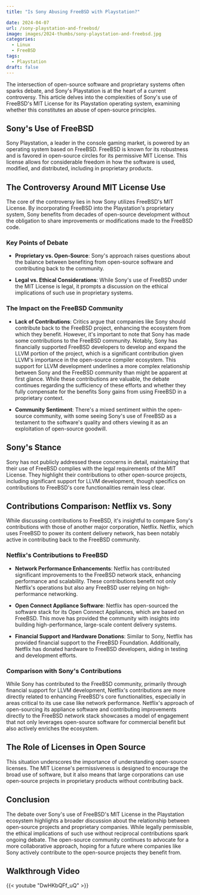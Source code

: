 ```yaml
---
title: "Is Sony Abusing FreeBSD with Playstation?"

date: 2024-04-07
url: /sony-playstation-and-freebsd/
image: images/2024-thumbs/sony-playstation-and-freebsd.jpg
categories:
  - Linux
  - FreeBSD
tags:
  - Playstation
draft: false
---
```

The intersection of open-source software and proprietary systems often sparks debate, and Sony's Playstation is at the heart of a current controversy. This article delves into the complexities of Sony's use of FreeBSD's MIT License for its Playstation operating system, examining whether this constitutes an abuse of open-source principles.
<!--more-->

## Sony's Use of FreeBSD

Sony Playstation, a leader in the console gaming market, is powered by an operating system based on FreeBSD. FreeBSD is known for its robustness and is favored in open-source circles for its permissive MIT License. This license allows for considerable freedom in how the software is used, modified, and distributed, including in proprietary products.

## The Controversy Around MIT License Use

The core of the controversy lies in how Sony utilizes FreeBSD's MIT License. By incorporating FreeBSD into the Playstation's proprietary system, Sony benefits from decades of open-source development without the obligation to share improvements or modifications made to the FreeBSD code.

### Key Points of Debate

- **Proprietary vs. Open-Source**: Sony's approach raises questions about the balance between benefiting from open-source software and contributing back to the community.

- **Legal vs. Ethical Considerations**: While Sony's use of FreeBSD under the MIT License is legal, it prompts a discussion on the ethical implications of such use in proprietary systems.

### The Impact on the FreeBSD Community

- **Lack of Contributions**: Critics argue that companies like Sony should contribute back to the FreeBSD project, enhancing the ecosystem from which they benefit. However, it's important to note that Sony has made some contributions to the FreeBSD community. Notably, Sony has financially supported FreeBSD developers to develop and expand the LLVM portion of the project, which is a significant contribution given LLVM's importance in the open-source compiler ecosystem. This support for LLVM development underlines a more complex relationship between Sony and the FreeBSD community than might be apparent at first glance. While these contributions are valuable, the debate continues regarding the sufficiency of these efforts and whether they fully compensate for the benefits Sony gains from using FreeBSD in a proprietary context.

- **Community Sentiment**: There's a mixed sentiment within the open-source community, with some seeing Sony's use of FreeBSD as a testament to the software's quality and others viewing it as an exploitation of open-source goodwill.

## Sony's Stance

Sony has not publicly addressed these concerns in detail, maintaining that their use of FreeBSD complies with the legal requirements of the MIT License. They highlight their contributions to other open-source projects, including significant support for LLVM development, though specifics on contributions to FreeBSD's core functionalities remain less clear.

## Contributions Comparison: Netflix vs. Sony

While discussing contributions to FreeBSD, it's insightful to compare Sony's contributions with those of another major corporation, Netflix. Netflix, which uses FreeBSD to power its content delivery network, has been notably active in contributing back to the FreeBSD community.

### Netflix's Contributions to FreeBSD

- **Network Performance Enhancements**: Netflix has contributed significant improvements to the FreeBSD network stack, enhancing performance and scalability. These contributions benefit not only Netflix's operations but also any FreeBSD user relying on high-performance networking.

- **Open Connect Appliance Software**: Netflix has open-sourced the software stack for its Open Connect Appliances, which are based on FreeBSD. This move has provided the community with insights into building high-performance, large-scale content delivery systems.

- **Financial Support and Hardware Donations**: Similar to Sony, Netflix has provided financial support to the FreeBSD Foundation. Additionally, Netflix has donated hardware to FreeBSD developers, aiding in testing and development efforts.

### Comparison with Sony's Contributions

While Sony has contributed to the FreeBSD community, primarily through financial support for LLVM development, Netflix's contributions are more directly related to enhancing FreeBSD's core functionalities, especially in areas critical to its use case like network performance. Netflix's approach of open-sourcing its appliance software and contributing improvements directly to the FreeBSD network stack showcases a model of engagement that not only leverages open-source software for commercial benefit but also actively enriches the ecosystem.

## The Role of Licenses in Open Source

This situation underscores the importance of understanding open-source licenses. The MIT License's permissiveness is designed to encourage the broad use of software, but it also means that large corporations can use open-source projects in proprietary products without contributing back.

## Conclusion

The debate over Sony's use of FreeBSD's MIT License in the Playstation ecosystem highlights a broader discussion about the relationship between open-source projects and proprietary companies. While legally permissible, the ethical implications of such use without reciprocal contributions spark ongoing debate. The open-source community continues to advocate for a more collaborative approach, hoping for a future where companies like Sony actively contribute to the open-source projects they benefit from.

## Walkthrough Video

{{< youtube "DwHKbQFf_uQ" >}}

